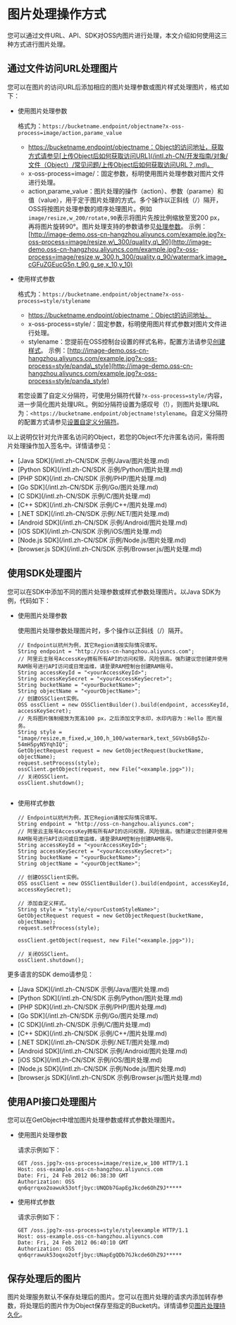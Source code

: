 # 图片处理操作方式

您可以通过文件URL、API、SDK对OSS内图片进行处理，本文介绍如何使用这三种方式进行图片处理。

## 通过文件访问URL处理图片

您可以在图片的访问URL后添加相应的图片处理参数或图片样式处理图片，格式如下：

-   使用图片处理参数

    格式为：`https://bucketname.endpoint/objectname?x-oss-process=image/action,parame_value`

    -   https://bucketname.endpoint/objectname：Object的访问地址，获取方式请参见[上传Object后如何获取访问URL](/intl.zh-CN/开发指南/对象/文件（Object）/常见问题/上传Object后如何获取访问URL？.md)。
    -   x-oss-process=image/：固定参数，标明使用图片处理参数对图片文件进行处理。
    -   action,parame\_value：图片处理的操作（action）、参数（parame）和值（value），用于定于图片处理的方式。多个操作以正斜线（/）隔开，OSS将按图片处理参数的顺序处理图片。例如`image/resize,w_200/rotate,90`表示将图片先按比例缩放至宽200 px，再将图片旋转90°。图片处理支持的参数请参见[处理参数]()。
    示例：[http://image-demo.oss-cn-hangzhou.aliyuncs.com/example.jpg?x-oss-process=image/resize,w\_300/quality,q\_90](http://image-demo.oss-cn-hangzhou.aliyuncs.com/example.jpg?x-oss-process=image/resize,w_300,h_300/quality,q_90/watermark,image_cGFuZGEucG5n,t_90,g_se,x_10,y_10)

-   使用样式参数

    格式为：`https://bucketname.endpoint/objectname?x-oss-process=style/stylename`

    -   https://bucketname.endpoint/objectname：Object的访问地址。
    -   x-oss-process=style/：固定参数，标明使用图片样式参数对图片文件进行处理。
    -   stylename：您提前在OSS控制台设置的样式名称，配置方法请参见[创建样式](/intl.zh-CN/开发指南/数据处理/图片处理指南/图片样式.md)。
    示例：[http://image-demo.oss-cn-hangzhou.aliyuncs.com/example.jpg?x-oss-process=style/panda\_style](http://image-demo.oss-cn-hangzhou.aliyuncs.com/example.jpg?x-oss-process=style/panda_style)

    若您设置了自定义分隔符，可使用分隔符代替`?x-oss-process=style/`内容，进一步简化图片处理URL。例如分隔符设置为感叹号（!），则图片处理URL为：`<https://bucketname.endpoint/objectname!stylename`。自定义分隔符的配置方式请参见[设置自定义分隔符](/intl.zh-CN/开发指南/数据处理/图片处理指南/图片原图保护.md)。


以上说明仅针对允许匿名访问的Object，若您的Object不允许匿名访问，需将图片处理操作加入签名中。详情请参见：

-   [Java SDK](/intl.zh-CN/SDK 示例/Java/图片处理.md)
-   [Python SDK](/intl.zh-CN/SDK 示例/Python/图片处理.md)
-   [PHP SDK](/intl.zh-CN/SDK 示例/PHP/图片处理.md)
-   [Go SDK](/intl.zh-CN/SDK 示例/Go/图片处理.md)
-   [C SDK](/intl.zh-CN/SDK 示例/C/图片处理.md)
-   [C++ SDK](/intl.zh-CN/SDK 示例/C++/图片处理.md)
-   [.NET SDK](/intl.zh-CN/SDK 示例/.NET/图片处理.md)
-   [Android SDK](/intl.zh-CN/SDK 示例/Android/图片处理.md)
-   [iOS SDK](/intl.zh-CN/SDK 示例/iOS/图片处理.md)
-   [Node.js SDK](/intl.zh-CN/SDK 示例/Node.js/图片处理.md)
-   [browser.js SDK](/intl.zh-CN/SDK 示例/Browser.js/图片处理.md)

## 使用SDK处理图片

您可以在SDK中添加不同的图片处理参数或样式参数处理图片。以Java SDK为例，代码如下：

-   使用图片处理参数

    使用图片处理参数处理图片时，多个操作以正斜线（/）隔开。

    ```
    // Endpoint以杭州为例，其它Region请按实际情况填写。
    String endpoint = "http://oss-cn-hangzhou.aliyuncs.com";
    // 阿里云主账号AccessKey拥有所有API的访问权限，风险很高。强烈建议您创建并使用RAM账号进行API访问或日常运维，请登录RAM控制台创建RAM账号。
    String accessKeyId = "<yourAccessKeyId>";
    String accessKeySecret = "<yourAccessKeySecret>";
    String bucketName = "<yourBucketName>";
    String objectName = "<yourObjectName>";
    // 创建OSSClient实例。
    OSS ossClient = new OSSClientBuilder().build(endpoint, accessKeyId, accessKeySecret);
    // 先将图片强制缩放为宽高100 px，之后添加文字水印，水印内容为：Hello 图片服务。
    String style = "image/resize,m_fixed,w_100,h_100/watermark,text_SGVsbG8g5Zu-54mH5pyN5YqhIQ";
    GetObjectRequest request = new GetObjectRequest(bucketName, objectName);
    request.setProcess(style);
    ossClient.getObject(request, new File("<example.jpg>"));
    // 关闭OSSClient。
    ossClient.shutdown();
                            
    ```

-   使用样式参数

    ```
    // Endpoint以杭州为例，其它Region请按实际情况填写。
    String endpoint = "http://oss-cn-hangzhou.aliyuncs.com";
    // 阿里云主账号AccessKey拥有所有API的访问权限，风险很高。强烈建议您创建并使用RAM账号进行API访问或日常运维，请登录RAM控制台创建RAM账号。
    String accessKeyId = "<yourAccessKeyId>";
    String accessKeySecret = "<yourAccessKeySecret>";
    String bucketName = "<yourBucketName>";
    String objectName = "<yourObjectName>";
    
    // 创建OSSClient实例。
    OSS ossClient = new OSSClientBuilder().build(endpoint, accessKeyId, accessKeySecret);
    
    // 添加自定义样式。
    String style = "style/<yourCustomStyleName>";
    GetObjectRequest request = new GetObjectRequest(bucketName, objectName);
    request.setProcess(style);
    
    ossClient.getObject(request, new File("<example.jpg>"));
    
    // 关闭OSSClient。
    ossClient.shutdown();
    ```


更多语言的SDK demo请参见：

-   [Java SDK](/intl.zh-CN/SDK 示例/Java/图片处理.md)
-   [Python SDK](/intl.zh-CN/SDK 示例/Python/图片处理.md)
-   [PHP SDK](/intl.zh-CN/SDK 示例/PHP/图片处理.md)
-   [Go SDK](/intl.zh-CN/SDK 示例/Go/图片处理.md)
-   [C SDK](/intl.zh-CN/SDK 示例/C/图片处理.md)
-   [C++ SDK](/intl.zh-CN/SDK 示例/C++/图片处理.md)
-   [.NET SDK](/intl.zh-CN/SDK 示例/.NET/图片处理.md)
-   [Android SDK](/intl.zh-CN/SDK 示例/Android/图片处理.md)
-   [iOS SDK](/intl.zh-CN/SDK 示例/iOS/图片处理.md)
-   [Node.js SDK](/intl.zh-CN/SDK 示例/Node.js/图片处理.md)
-   [browser.js SDK](/intl.zh-CN/SDK 示例/Browser.js/图片处理.md)

## 使用API接口处理图片

您可以在GetObject中增加图片处理参数或样式参数处理图片。

-   使用图片处理参数

    请求示例如下：

    ```
    GET /oss.jpg?x-oss-process=image/resize,w_100 HTTP/1.1
    Host: oss-example.oss-cn-hangzhou.aliyuncs.com
    Date: Fri, 24 Feb 2012 06:38:30 GMT
    Authorization: OSS qn6qrrqxo2oawuk53otfjbyc:UNQDb7GapEgJkcde6OhZ9J*****
    ```

-   使用样式参数

    请求示例如下：

    ```
    GET /oss.jpg?x-oss-process=style/styleexample HTTP/1.1
    Host: oss-example.oss-cn-hangzhou.aliyuncs.com
    Date: Fri, 24 Feb 2012 06:40:10 GMT
    Authorization: OSS qn6qrrawuk53oqxo2otfjbyc:UNapEgQDb7GJkcde6OhZ9J*****
    ```


## 保存处理后的图片

图片处理服务默认不保存处理后的图片。您可以在图片处理的请求内添加转存参数，将处理后的图片作为Object保存至指定的Bucket内。详情请参见[图片处理持久化](/intl.zh-CN/开发指南/数据处理/图片处理指南/图片处理持久化.md)。

